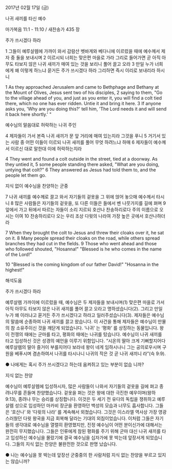 2017년 02월 17일 (금)

나귀 새끼를 타신 예수 



마가복음 11:1 - 11:10 / 새찬송가 435 장


주가 쓰시겠다 하라 

1 그들이 예루살렘에 가까이 와서 감람산 벳바게와 베다니에 이르렀을 때에 예수께서 제자 중 둘을 보내시며 2 이르시되 너희는 맞은편 마을로 가라 그리로 들어가면 곧 아직 아무도 타보지 않은 나귀 새끼가 매여 있는 것을 보리니 풀어 끌고 오라 3 만일 누가 너희에게 왜 이렇게 하느냐 묻거든 주가 쓰시겠다 하라 그리하면 즉시 이리로 보내리라 하시니 

1 As they approached Jerusalem and came to Bethphage and Bethany at the Mount of Olives, Jesus sent two of his disciples, 2 saying to them, "Go to the village ahead of you, and just as you enter it, you will find a colt tied there, which no one has ever ridden. Untie it and bring it here. 3 If anyone asks you, 'Why are you doing this?' tell him, 'The Lord needs it and will send it back here shortly.' " 

예수님의 말씀대로 허락하는 나귀 주인 

4 제자들이 가서 본즉 나귀 새끼가 문 앞 거리에 매여 있는지라 그것을 푸니 5 거기서 있는 사람 중 어떤 이들이 이르되 나귀 새끼를 풀어 무엇 하려느냐 하매 6 제자들이 예수께서 이르신 대로 말한대 이에 허락하는지라 

4 They went and found a colt outside in the street, tied at a doorway. As they untied it, 5 some people standing there asked, "What are you doing, untying that colt?" 6 They answered as Jesus had told them to, and the people let them go. 

지식 없이 예수님을 찬양하는 군중 

7 나귀 새끼를 예수께로 끌고 와서 자기들의 겉옷을 그 위에 얹어 놓으매 예수께서 타시니 8 많은 사람들은 자기들의 겉옷을, 또 다른 이들은 들에서 벤 나뭇가지를 길에 펴며 9 앞에서 가고 뒤에서 따르는 자들이 소리 지르되 호산나 찬송하리로다 주의 이름으로 오시는 이여 10 찬송하리로다 오는 우리 조상 다윗의 나라여 가장 높은 곳에서 호산나하더라 

7 When they brought the colt to Jesus and threw their cloaks over it, he sat on it. 8 Many people spread their cloaks on the road, while others spread branches they had cut in the fields. 9 Those who went ahead and those who followed shouted, "Hosanna!" "Blessed is he who comes in the name of the Lord!"

10 "Blessed is the coming kingdom of our father David!" "Hosanna in the highest!"

해석도움





주가 쓰시겠다 하라 

예루살렘 가까이에 이르렀을 때, 예수님은 두 제자들을 보내시며(1) 맞은편 마을로 가서 아직 아무도 타보지 않은 나귀 새끼를 풀어 끌고 오라고 명하셨습니다(2). 그리고 만일 누가 왜 이러냐고 묻거든 주가 쓰시겠다고 하라고 일러주셨습니다(3). 제자들은 예수님의 말씀에 순종하여 나귀 새끼를 끌고 왔습니다. 이 사건을 통해 제자들은 예수님이 만물의 참 소유주이신 것을 깨닫게 되었습니다. ‘나귀’ 는 ‘평화’ 를 상징하는 동물입니다. 왕이 전쟁의 때에는 군마를 타고, 평화의 때에는 나귀를 탔습니다. 예수님이 나귀 새끼를 타고 입성하신 것은 성경의 예언을 이루기 위함입니다. “시온의 딸아 크게 기뻐할지어다 예루살렘의 딸아 즐거이 부를지어다 보라네 왕이 네게 임하시나니 그는 공의로우시며 구원을 베푸시며 겸손하여서 나귀를 타시나니 나귀의 작은 것 곧 나귀 새끼니 라”(슥 9:9). 

● 나에게는 혹시 주가 쓰시겠다고 하는데 움켜쥐고 있는 부분이 없습 니까? 


지식 없는 찬양 

예수님이 예루살렘에 입성하시자, 많은 사람들이 나와서 자기들의 겉옷을 길에 펴고 종려나무를 흔들며 찬양했습니다. 겉옷을 펴는 것은 왕에 대한 극진한 예우이며(왕하 9:13), 종려나 무는 승리를 상징합니다. 이것은 두 세기 전 유다의 독립을 쟁취하고 예루살렘 성으로 입성하던 마카비 장군을 환영하던 백성의 모습과 너무도 흡사합니다. 그들은 ‘호산나’ 와 ‘다윗의 나라’ 를 계속해서 외쳤습니다. 그것은 이스라엘 역사상 가장 영광스러웠던 다윗 왕국을 지금 회복해 달라는 기대의 외침이었습니다. 이처럼 그들은 자기들의 생각대로 예수님을 열렬히 환영했지만, 진정 예수님이 어떤 분이신가에 대해서는 완전히 무지했습니다. 그들은 인류에게 참된 평화를 주기 위해 군마 대신 나귀 새끼를 타고 입성하신 예수님을 몰랐기에 결국 예수님을 십자가에 못 박는데 앞장서게 되었습니다. 그들의 지식 없는 찬양은 불완전한 것으로 판명 났습니다. 

● 나는 예수님을 못 박는데 앞장선 군중중의 한 사람처럼 지식 없는 찬양을 부르고 있지는 않습니까?